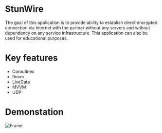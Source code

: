 # StunWire

The goal of this application is to provide ability to establish direct encrypted connection via Internet with the partner without any servers and without dependency on any service infrastructure. This application can also be used for educational purposes.

# Key features
- Coroutines
- Room
- LiveData
- MVVM
- UDP

# Demonstation
![Frame](https://github.com/xorec/StunWire/assets/143298866/c6abae8b-10a0-46e4-b64a-e5e231a9c2d9)
